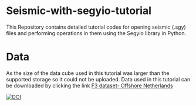 # Seismic-with-segyio-tutorial
This Repository contains detailed tutorial codes for opening seismic (.sgy) files and performing operations in them using the Segyio library in Python.
# Data
As the size of the data cube used in this tutorial was larger than the supported storage so it could not be uploaded.
Data used in this tutorial can be downloaded by clicking the link [F3 dataset- Offshore Netherlands](https://terranubis.com/datainfo/F3-Demo-2020)

[![DOI](https://zenodo.org/badge/DOI/10.5281/zenodo.8132632.svg)](https://doi.org/10.5281/zenodo.8132632)

